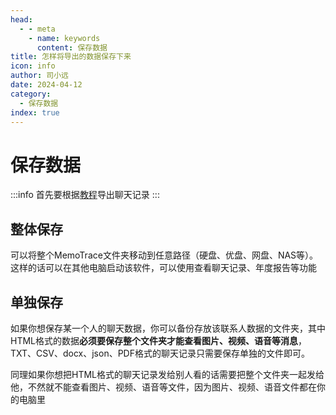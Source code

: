 ```yaml
---
head:
  - - meta
    - name: keywords
      content: 保存数据
title: 怎样将导出的数据保存下来
icon: info
author: 司小远
date: 2024-04-12
category:
  - 保存数据
index: true
---
```


# 保存数据

:::info
首先要根据[教程](exporter.md)导出聊天记录
:::

## 整体保存

可以将整个MemoTrace文件夹移动到任意路径（硬盘、优盘、网盘、NAS等）。这样的话可以在其他电脑启动该软件，可以使用查看聊天记录、年度报告等功能

## 单独保存

如果你想保存某一个人的聊天数据，你可以备份存放该联系人数据的文件夹，其中HTML格式的数据**必须要保存整个文件夹才能查看图片、视频、语音等消息**，TXT、CSV、docx、json、PDF格式的聊天记录只需要保存单独的文件即可。

同理如果你想把HTML格式的聊天记录发给别人看的话需要把整个文件夹一起发给他，不然就不能查看图片、视频、语音等文件，因为图片、视频、语音文件都在你的电脑里